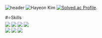 ![header](https://capsule-render.vercel.app/api?type=waving&color=0:FBF396,100:F7B7FA&height=300&section=header&text=Welcome%20Hayeon's%20Hub&fontColor=EE8A95&fontSize=50)
![Hayeon Kim](https://github-readme-stats.vercel.app/api?username=gomcool17&theme=gruvbox_light&show_icons=true)
[![Solved.ac Profile](http://mazassumnida.wtf/api/v2/generate_badge?boj=gomcool17)](https://solved.ac/gomcool17).  
   
      
#⭐️Skills   
<img src="https://img.shields.io/badge/C-A8B9CC?style=for-the-badge&logo=C&logoColor=white"/>
<img src="https://img.shields.io/badge/C++-00599C?style=for-the-badge&logo=C%2B%2B&logoColor=white"/>
<img src="https://img.shields.io/badge/Java-007396?style=for-the-badge&logo=java&logoColor=white"/>
<img src="https://img.shields.io/badge/Python-3776AB?style=for-the-badge&logo=python&logoColor=white"/>   
<img src="https://img.shields.io/badge/SpringBoot-6DB33F?style=for-the-badge&logo=springboot&logoColor=white"/>
<img src="https://img.shields.io/badge/MariaDB-003545?style=for-the-badge&logo=mariadb&logoColor=white"/>
<img src="https://img.shields.io/badge/mysql-4479A1?style=for-the-badge&logo=mysql&logoColor=white"/>

